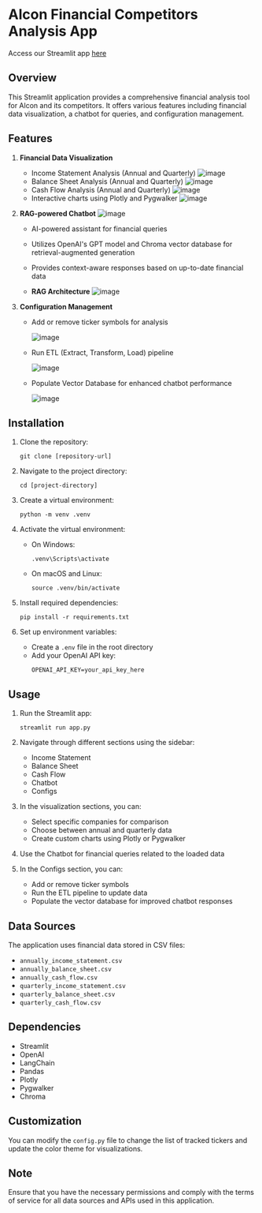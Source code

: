 # Alcon Financial Competitors Analysis App
Access our Streamlit app [here](https://alcon-financial-assistant.streamlit.app/)

## Overview
This Streamlit application provides a comprehensive financial analysis tool for Alcon and its competitors. It offers various features including financial data visualization, a chatbot for queries, and configuration management.

## Features
1. **Financial Data Visualization**
   - Income Statement Analysis (Annual and Quarterly)
     ![image](https://github.com/user-attachments/assets/01971893-86b8-4061-9138-8f57518d8979)
   - Balance Sheet Analysis (Annual and Quarterly)
     ![image](https://github.com/user-attachments/assets/8e0d49d9-c5e9-486f-98ef-b8375d0dcdc1)
   - Cash Flow Analysis (Annual and Quarterly)
     ![image](https://github.com/user-attachments/assets/32b3d48c-aa1c-41ff-a063-222ae9f0da2f)
   - Interactive charts using Plotly and Pygwalker
     ![image](https://github.com/user-attachments/assets/f183164c-2b8d-44ea-9f2f-cfb909867f92)

2. **RAG-powered Chatbot**
   ![image](https://github.com/user-attachments/assets/a8cd78bf-dd55-4986-bad7-a3fda456ecd0)
   - AI-powered assistant for financial queries
   - Utilizes OpenAI's GPT model and Chroma vector database for retrieval-augmented generation
   - Provides context-aware responses based on up-to-date financial data
  
   - **RAG Architecture**
   ![image](https://github.com/user-attachments/assets/82fe2c8f-ee92-4b63-81b4-f3f185d97d88)

4. **Configuration Management**
   - Add or remove ticker symbols for analysis

   
     ![image](https://github.com/user-attachments/assets/b53d0722-e8f3-4690-b82a-121414015fd3)
   - Run ETL (Extract, Transform, Load) pipeline
  
     
     ![image](https://github.com/user-attachments/assets/ea618c7b-c98a-4dde-bf20-2098ded081e6)
   - Populate Vector Database for enhanced chatbot performance
  
     
     ![image](https://github.com/user-attachments/assets/558fb045-e678-4734-997c-94ab353d2282)

## Installation

1. Clone the repository:
   ```
   git clone [repository-url]
   ```

2. Navigate to the project directory:
   ```
   cd [project-directory]
   ```

3. Create a virtual environment:
   ```
   python -m venv .venv
   ```

4. Activate the virtual environment:
   - On Windows:
     ```
     .venv\Scripts\activate
     ```
   - On macOS and Linux:
     ```
     source .venv/bin/activate
     ```

5. Install required dependencies:
   ```
   pip install -r requirements.txt
   ```

6. Set up environment variables:
   - Create a `.env` file in the root directory
   - Add your OpenAI API key:
     ```
     OPENAI_API_KEY=your_api_key_here
     ```

## Usage

1. Run the Streamlit app:
   ```
   streamlit run app.py
   ```

2. Navigate through different sections using the sidebar:
   - Income Statement
   - Balance Sheet
   - Cash Flow
   - Chatbot
   - Configs

3. In the visualization sections, you can:
   - Select specific companies for comparison
   - Choose between annual and quarterly data
   - Create custom charts using Plotly or Pygwalker

4. Use the Chatbot for financial queries related to the loaded data

5. In the Configs section, you can:
   - Add or remove ticker symbols
   - Run the ETL pipeline to update data
   - Populate the vector database for improved chatbot responses

## Data Sources

The application uses financial data stored in CSV files:
- `annually_income_statement.csv`
- `annually_balance_sheet.csv`
- `annually_cash_flow.csv`
- `quarterly_income_statement.csv`
- `quarterly_balance_sheet.csv`
- `quarterly_cash_flow.csv`

## Dependencies

- Streamlit
- OpenAI
- LangChain
- Pandas
- Plotly
- Pygwalker
- Chroma

## Customization

You can modify the `config.py` file to change the list of tracked tickers and update the color theme for visualizations.

## Note

Ensure that you have the necessary permissions and comply with the terms of service for all data sources and APIs used in this application.
